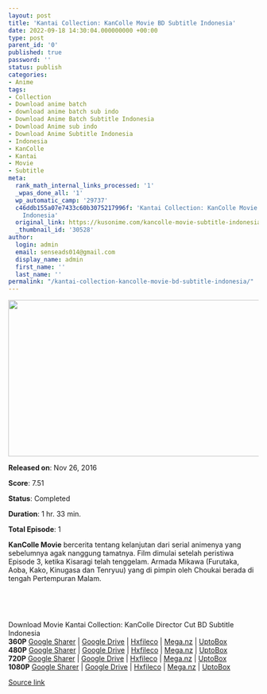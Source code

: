 ```yaml
---
layout: post
title: 'Kantai Collection: KanColle Movie BD Subtitle Indonesia'
date: 2022-09-18 14:30:04.000000000 +00:00
type: post
parent_id: '0'
published: true
password: ''
status: publish
categories:
- Anime
tags:
- Collection
- Download anime batch
- download anime batch sub indo
- Download Anime Batch Subtitle Indonesia
- Download Anime sub indo
- Download Anime Subtitle Indonesia
- Indonesia
- KanColle
- Kantai
- Movie
- Subtitle
meta:
  rank_math_internal_links_processed: '1'
  _wpas_done_all: '1'
  wp_automatic_camp: '29737'
  c46ddb155a07e7433c60b3075217996f: 'Kantai Collection: KanColle Movie BD Subtitle
    Indonesia'
  original_link: https://kusonime.com/kancolle-movie-subtitle-indonesia/
  _thumbnail_id: '30528'
author:
  login: admin
  email: senseads014@gmail.com
  display_name: admin
  first_name: ''
  last_name: ''
permalink: "/kantai-collection-kancolle-movie-bd-subtitle-indonesia/"
---
```

<p><img width="600" height="315" src="{{ site.baseurl }}/assets/2022/09/KanColle-Movie.jpg" class="attachment-thumb-large size-thumb-large wp-post-image" alt="" loading="lazy" title="Kantai Collection: KanColle Movie BD Subtitle Indonesia" srcset="https://kusonime.com/wp-content/uploads/2017/09/KanColle-Movie.jpg 600w, https://kusonime.com/wp-content/uploads/2017/09/KanColle-Movie-300x158.jpg 300w, https://kusonime.com/wp-content/uploads/2017/09/KanColle-Movie-520x273.jpg 520w" sizes="(max-width: 600px) 100vw, 600px" />
<p><b>Released on</b>: Nov 26, 2016</p>
<p>
<p><b>Score</b>: 7.51</p>
<p>
<p><b>Status</b>: Completed</p>
<p>
<p><b>Duration</b>: 1 hr. 33 min.</p>
<p>
<p><b>Total Episode</b>: 1</p>
<p>
<p><strong>KanColle Movie</strong> bercerita tentang kelanjutan dari serial animenya yang sebelumnya agak nanggung tamatnya. Film dimulai setelah peristiwa Episode 3, ketika Kisaragi telah tenggelam. Armada Mikawa (Furutaka, Aoba, Kako, Kinugasa dan Tenryuu) yang di pimpin oleh Choukai berada di tengah Pertempuran Malam.</p>
<p>
<p> </p>
<p>
<p> </p>
<p>
<div class="smokeddl">
<div class="smokettl">Download Movie Kantai Collection: KanColle Director Cut BD Subtitle Indonesia</div>
<div class="smokeurl"><strong>360P</strong> <a href="https://acefile.co/f/47513026/kusonime-gekijouban-kantai-collection-dc-360p-mp4" target="_blank" rel="noopener noreferrer">Google Sharer</a> | <a href="https://drive.google.com/uc?export=download&amp;id=1eERiB7MsnJjQ184haRM7asB-IO2q6Owb" target="_blank" rel="noopener">Google Drive</a> | <a href="https://hxfile.co/sz5i6v29o45n" target="_blank" rel="noopener">Hxfileco</a> | <a href="https://mega.nz/file/3Jg2nZSJ#oNQu5uttV5YlWvN4NRHNZTO88jMrNB_8oWyY4lbNeao" target="_blank" rel="noopener">Mega.nz</a> | <a href="https://uptobox.com/sy68c5206b8q" target="_blank" rel="noopener">UptoBox</a></div>
<div class="smokeurl"><strong>480P</strong> <a href="https://acefile.co/f/47513029/kusonime-gekijouban-kantai-collection-dc-480p-mkv" target="_blank" rel="noopener noreferrer">Google Sharer</a> | <a href="https://drive.google.com/uc?export=download&amp;id=18RWsOqQuHXzIN9ICNSuQf2_pILPxPxPq" target="_blank" rel="noopener">Google Drive</a> | <a href="https://hxfile.co/8tam52miiz5a" target="_blank" rel="noopener">Hxfileco</a> | <a href="https://mega.nz/file/XYhGUBDB#12KvXcBN2LzTHNahnEwIvJSThZNc_A9t7Wy89KaZ_JU" target="_blank" rel="noopener">Mega.nz</a> | <a href="https://uptobox.com/b8lvxc9vt4d9" target="_blank" rel="noopener">UptoBox</a></div>
<div class="smokeurl"><strong>720P</strong> <a href="https://acefile.co/f/47513031/kusonime-gekijouban-kantai-collection-dc-720p-mkv" target="_blank" rel="noopener noreferrer">Google Sharer</a> | <a href="https://drive.google.com/uc?export=download&amp;id=1WJ_ayEWj0qArCE6y59bGkBDIjWjvWTab" target="_blank" rel="noopener">Google Drive</a> | <a href="https://hxfile.co/bp0obl2ljew5" target="_blank" rel="noopener">Hxfileco</a> | <a href="https://mega.nz/file/nMwGjbRI#cfIcYYSXhaOn_LL7iVnqQBQKnXvJuNKAtWPxb78OHj8" target="_blank" rel="noopener">Mega.nz</a> | <a href="https://uptobox.com/ifl77lgr20w8" target="_blank" rel="noopener">UptoBox</a></div>
<div class="smokeurl"><strong>1080P</strong> <a href="https://acefile.co/f/47513032/kusonime-gekijouban-kantai-collection-dc-1080p-mkv" target="_blank" rel="noopener noreferrer">Google Sharer</a> | <a href="https://drive.google.com/uc?export=download&amp;id=1ladppbbQKIqJtfPxEXGCpckzv92dp7Lq" target="_blank" rel="noopener">Google Drive</a> | <a href="https://hxfile.co/ys6dnf53y50t" target="_blank" rel="noopener">Hxfileco</a> | <a href="https://mega.nz/file/vM52WDCQ#ov9_LIs3oZsQuquzosIGkz3ZStdzLnwKhSSh51X4Rrc" target="_blank" rel="noopener">Mega.nz</a> | <a href="https://uptobox.com/f9nv2jln9opi" target="_blank" rel="noopener">UptoBox</a></div>
</div>
<p><a href="https://kusonime.com/kancolle-movie-subtitle-indonesia/">Source link </a></p>
